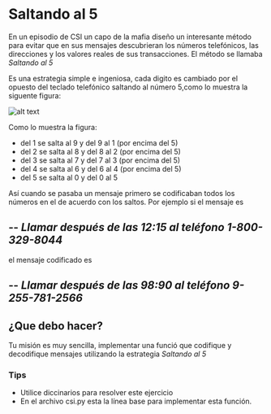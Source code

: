 # Saltando al 5
En un episodio de CSI un capo de la mafia diseño un interesante método para evitar que en sus mensajes descubrieran los números telefónicos, las direcciones y los valores reales de sus transacciones. El método se llamaba *Saltando al 5*

Es una estrategia simple e ingeniosa, cada digito es cambiado por el opuesto del teclado telefónico saltando al número 5,como lo muestra la siguente figura:

![alt text](https://raw.githubusercontent.com/oscarhf/Materiales_de_apoyo/master/teclado.png)

Como lo muestra la figura:
*  del 1 se salta al 9 y del 9 al 1 (por encima del 5)
*  del 2 se salta al 8 y del 8 al 2 (por encima del 5)
*  del 3 se salta al 7 y del 7 al 3 (por encima del 5)
*  del 4 se salta al 6 y del 6 al 4 (por encima del 5)
*  del 5 se salta al 0 y del 0 al 5 

Así cuando se pasaba un mensaje primero se codificaban todos los números en el de acuerdo con los saltos. Por ejemplo si el mensaje es

--
*Llamar después de las 12:15 al teléfono 1-800-329-8044*
--

el mensaje codificado es

--
*Llamar después de las 98:90 al teléfono 9-255-781-2566*
--

## ¿Que debo hacer?

Tu misión es muy sencilla, implementar una funció que codifique y decodifique mensajes utilizando la estrategia *Saltando al 5*

### Tips
*   Utilice diccinarios para resolver este ejercicio
* En el archivo csi.py esta la línea base para implementar esta función.


